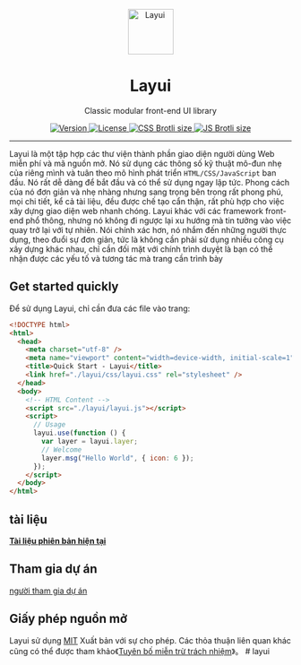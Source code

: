 <p align="center">
  <a href="https://layui.dev">
    <img src="https://unpkg.com/outeres@0.1.0/img/layui/logo-icon.png" width="81" alt="Layui">
  </a>
</p>
<h1 align="center">Layui</h1>
<p align="center">
  Classic modular front-end UI library
</p>

<p align="center">
  <a href="https://www.npmjs.com/package/layui">
    <img src="https://img.shields.io/npm/v/layui" alt="Version">
  </a>
  <a href="https://www.npmjs.com/package/layui">
    <img src="https://img.shields.io/github/license/layui/layui" alt="License">
  </a>
  <a href="https://github.com/layui/layui/blob/2.x/dist/css/layui.css">
    <img src="https://img.badgesize.io/layui/layui/2.x/dist/css/layui.css?compression=brotli&label=CSS%20Brotli%20size" alt="CSS Brotli size">
  </a>
  <a href="https://github.com/layui/layui/blob/2.x/dist/layui.js">
    <img src="https://img.badgesize.io/layui/layui/2.x/dist/layui.js?compression=brotli&label=JS%20Brotli%20size" alt="JS Brotli size">
  </a>
</p>

---

Layui là một tập hợp các thư viện thành phần giao diện người dùng Web miễn phí và mã nguồn mở. Nó sử dụng các thông số kỹ thuật mô-đun nhẹ của riêng mình và tuân theo mô hình phát triển `HTML/CSS/JavaScript` ban đầu. Nó rất dễ dàng để bắt đầu và có thể sử dụng ngay lập tức. Phong cách của nó đơn giản và nhẹ nhàng nhưng sang trọng bên trong rất phong phú, mọi chi tiết, kể cả tài liệu, đều được chế tạo cẩn thận, rất phù hợp cho việc xây dựng giao diện web nhanh chóng. Layui khác với các framework front-end phổ thông, nhưng nó không đi ngược lại xu hướng mà tin tưởng vào việc quay trở lại với tự nhiên. Nói chính xác hơn, nó nhắm đến những người thực dụng, theo đuổi sự đơn giản, tức là không cần phải sử dụng nhiều công cụ xây dựng khác nhau, chỉ cần đối mặt với chính trình duyệt là bạn có thể nhận được các yếu tố và tương tác mà trang cần trình bày

## Get started quickly

Để sử dụng Layui, chỉ cần đưa các file vào trang:

```html
<!DOCTYPE html>
<html>
  <head>
    <meta charset="utf-8" />
    <meta name="viewport" content="width=device-width, initial-scale=1" />
    <title>Quick Start - Layui</title>
    <link href="./layui/css/layui.css" rel="stylesheet" />
  </head>
  <body>
    <!-- HTML Content -->
    <script src="./layui/layui.js"></script>
    <script>
      // Usage
      layui.use(function () {
        var layer = layui.layer;
        // Welcome
        layer.msg("Hello World", { icon: 6 });
      });
    </script>
  </body>
</html>
```

## tài liệu

[**Tài liệu phiên bản hiện tại**](https://layui.dev/docs/2/)

## Tham gia dự án

[người tham gia dự án](https://github.com/layui/layui/graphs/contributors)

## Giấy phép nguồn mở

Layui sử dụng [MIT](https://opensource.org/licenses/MIT) Xuất bản với sự cho phép. Các thỏa thuận liên quan khác cũng có thể được tham khảo《[Tuyên bố miễn trừ trách nhiệm](https://gitee.com/layui/layui/blob/main/DISCLAIMER.md)》。
#   l a y u i  
 